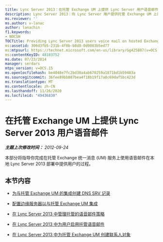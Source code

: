 ```yaml
---
title: Lync Server 2013：在托管 Exchange UM 上提供 Lync Server 用户语音邮件
description: Lync Server 2013：向 Lync Server 用户提供托管 Exchange UM 上的语音邮件。
ms.reviewer: ''
ms.author: v-lanac
author: lanachin
f1.keywords:
- NOCSH
TOCTitle: Providing Lync Server 2013 users voice mail on hosted Exchange UM
ms:assetid: 306d3fb5-231b-4f0b-b8d8-0d9083b5ed77
ms:mtpsurl: https://technet.microsoft.com/en-us/library/Gg425807(v=OCS.15)
ms:contentKeyID: 48183752
ms.date: 07/23/2014
manager: serdars
mtps_version: v=OCS.15
ms.openlocfilehash: be4048e7fc2bd30a4ab670259a1871bd1b59483a
ms.sourcegitcommit: 36fee89bb887bea4f18b19f17a8c69daf5bc423d
ms.translationtype: MT
ms.contentlocale: zh-CN
ms.lasthandoff: 11/26/2020
ms.locfileid: "49436830"
---
```

# <a name="providing-lync-server-2013-users-voice-mail-on-hosted-exchange-um"></a>在托管 Exchange UM 上提供 Lync Server 2013 用户语音邮件

<div data-xmlns="http://www.w3.org/1999/xhtml">

<div class="topic" data-xmlns="http://www.w3.org/1999/xhtml" data-msxsl="urn:schemas-microsoft-com:xslt" data-cs="https://msdn.microsoft.com/">

<div data-asp="https://msdn2.microsoft.com/asp">



</div>

<div id="mainSection">

<div id="mainBody">

<span> </span>

_**主题上次修改时间：** 2012-09-24_

本部分将指导你完成在托管 Exchange 统一消息 (UM) 服务上使用语音邮件在本地 Lync Server 2013 部署中提供用户的过程。

<div>

## <a name="in-this-section"></a>本节内容

  - [为与托管 Exchange UM 的集成创建 DNS SRV 记录](lync-server-2013-create-a-dns-srv-record-for-integration-with-hosted-exchange-um.md)

  - [配置边缘服务器以与托管 Exchange UM 集成](lync-server-2013-configure-the-edge-server-for-integration-with-hosted-exchange-um.md)

  - [在 Lync Server 2013 中管理托管的语音邮件策略](lync-server-2013-manage-hosted-voice-mail-policies.md)

  - [在 Lync Server 2013 中为用户启用托管语音邮件](lync-server-2013-enable-users-for-hosted-voice-mail.md)

  - [在 Lync Server 2013 中为托管 Exchange UM 创建联系人对象](lync-server-2013-create-contact-objects-for-hosted-exchange-um.md)

</div>

</div>

<span> </span>

</div>

</div>

</div>

